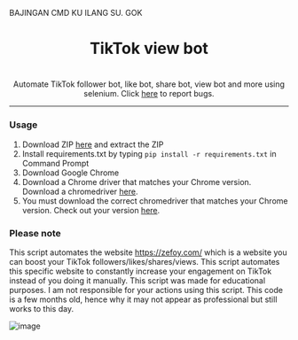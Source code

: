 BAJINGAN CMD KU ILANG SU. GOK <br/>
<div align="center">
  
# TikTok view bot
<h1>
</h1>
Automate TikTok follower bot, like bot, share bot, view bot and more using selenium. Click <a href="https://github.com/">here</a> to report bugs.

 
  
</div>


--------------------------------------

### Usage


1. Download ZIP <a href="https://github.com/">here</a> and extract the ZIP
2. Install requirements.txt by typing `pip install -r requirements.txt` in Command Prompt
3. Download Google Chrome
4. Download a Chrome driver that matches your Chrome version. Download a chromedriver <a href="https://chromedriver.chromium.org/downloads">here</a>.
5. You must download the correct chromedriver that matches your Chrome version. Check out your version <a href="https://www.google.com/chrome/update/">here</a>.

### Please note

This script automates the website https://zefoy.com/ which is a website you can boost your TikTok followers/likes/shares/views. This script automates this specific website to constantly increase your engagement on TikTok instead of you doing it manually. This script was made for educational purposes. I am not responsible for your actions using this script. This code is a few months old, hence why it may not appear as professional but still works to this day.

 ![image](https://media.discordapp.net/attachments/1029014776711487531/1029091877150007367/unknown.png)
